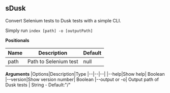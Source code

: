 ## sDusk

Convert Selenium tests to Dusk tests with a simple CLI.

Simply run `index [path] -o [outputPath]`

**Positionals**

|Name|Description|Default|
|--|--|--|
|path|Path to Selenium test|null|



**Arguments**
|Options|Description|Type
|--|--|--|
|--help|Show help| Boolean
|--version|Show version number| Boolean
|--output or -o| Output path of Dusk tests | String - Default:"/"
